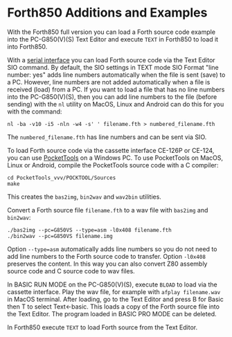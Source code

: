 Forth850 Additions and Examples
===============================

With the Forth850 full version you can load a Forth source code example into
the PC-G850(V)(S) Text Editor and execute `TEXT` in Forth850 to load it into
Forth850.

With a [serial interface](https://www.hpmuseum.org/forum/thread-19431-post-169250.html#pid169250)
you can load Forth source code via the Text Editor SIO command.  By default,
the SIO settings in TEXT mode SIO Format "line number: yes" adds line numbers
automatically when the file is sent (save) to a PC.  However, line numbers are
not added automatically when a file is received (load) from a PC.  If you want
to load a file that has no line numbers into the PC-G850(V)(S), then you can
add line numbers to the file (before sending) with the `nl` utility on MacOS,
Linux and Android can do this for you with the command:

    nl -ba -v10 -i5 -nln -w4 -s' ' filename.fth > numbered_filename.fth

The `numbered_filename.fth` has line numbers and can be sent via SIO.

To load Forth source code via the cassette interface CE-126P or CE-124, you can
use [PocketTools](https://www.peil-partner.de/ifhe.de/sharp/) on a Windows PC.
To use PocketTools on MacOS, Linux or Android, compile the PocketTools source
code with a C compiler:

    cd PocketTools_vvv/POCKTOOL/Sources
    make

This creates the `bas2img`, `bin2wav` and `wav2bin` utilities.

Convert a Forth source file `filename.fth` to a wav file with `bas2img` and
`bin2wav`:

    ./bas2img --pc=G850VS --type=asm -l0x408 filename.fth
    ./bin2wav --pc=G850VS filename.img

Option `--type=asm` automatically adds line numbers so you do not need to add
line numbers to the Forth source code to transfer.  Option `-l0x408` preserves
the content.  In this way you can also convert Z80 assembly source code and C
source code to wav files.

In BASIC RUN MODE on the PC-G850(V)(S), execute `BLOAD` to load via the
cassette interface.  Play the wav file, for example with `afplay filename.wav`
in MacOS terminal.  After loading, go to the Text Editor and press B for Basic
then T to select Text<-basic.  This loads a copy of the Forth source file into
the Text Editor.  The program loaded in BASIC PRO MODE can be deleted.

In Forth850 execute `TEXT` to load Forth source from the Text Editor.
